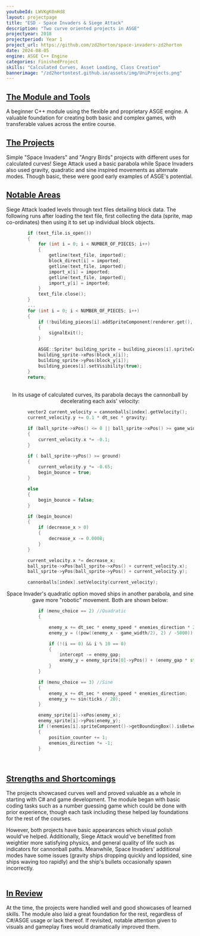 ```yaml
---
youtubeId: LWVKgK0nHd8
layout: projectpage
title: "ESD - Space Invaders & Siege Attack"
description: "Two curve oriented projects in ASGE"
projectyear: 2018
projectperiod: Year 1
project_url: https://github.com/zd2horton/space-invaders-zd2horton
date: 2024-08-05
engine: ASGE C++ Engine
categories: FinishedProject
skills: "Calculated Curves, Asset Loading, Class Creation"
bannerimage: "/zd2hortontest.github.io/assets/img/UniProjects.png"
---
```

<p style="text-align: center;">
<h2><ins>The Module and Tools</ins></h2>
A beginner C++ module using the flexible and proprietary ASGE engine. A valuable foundation for creating both basic and complex games, with transferable values across the entire course.

<h2><ins>The Projects</ins></h2>
Simple "Space Invaders" and "Angry Birds" projects with different uses for calculated curves! Siege Attack used a basic parabola while Space Invaders also used gravity, quadratic and sine inspired movements as alternate modes. Though basic, these were good early examples of ASGE's potential.

<h2><ins>Notable Areas</ins></h2>
Siege Attack loaded levels through text files detailing block data. The following runs after loading the text file, first collecting the data (sprite, map co-ordinates) then using it to set up individual block objects.</p>

```cpp
		if (text_file.is_open())
		{
			for (int i = 0; i < NUMBER_OF_PIECES; i++)
			{
				getline(text_file, imported);
				block_direct[i] = imported;
				getline(text_file, imported);
				import_x[i] = imported;
				getline(text_file, imported);
				import_y[i] = imported;
			}
			text_file.close();
		}
		...
		for (int i = 0; i < NUMBER_OF_PIECES; i++)
		{
			if (!building_pieces[i].addSpriteComponent(renderer.get(), block_direct[i]))
			{
				signalExit();
			}

			ASGE::Sprite* building_sprite = building_pieces[i].spriteComponent()->getSprite();
			building_sprite->xPos(block_x[i]);
			building_sprite->yPos(block_y[i]);
			building_pieces[i].setVisibility(true);
		}
		return;
```

<p style="text-align: center;">
<br>
In its usage of calculated curves, its parabola decays the cannonball by decelerating each axis' velocity:
</p>

```cpp
		vector2 current_velocity = cannonballs[index].getVelocity();
		current_velocity.y += 0.1 * dt_sec * gravity;

		if (ball_sprite->xPos() <= 0 || ball_sprite->xPos() >= game_width)
		{
			current_velocity.x *= -0.1;
		}

		if ( ball_sprite->yPos() >= ground)
		{
			current_velocity.y *= -0.65;
			begin_bounce = true;
		}

		else
		{
			begin_bounce = false;
		}

		if (begin_bounce)
		{
			if (decrease_x > 0)
			{
				decrease_x -= 0.0008;
			}
		}

		current_velocity.x *= decrease_x;
		ball_sprite->xPos(ball_sprite->xPos() + current_velocity.x);
		ball_sprite->yPos(ball_sprite->yPos() + current_velocity.y);

		cannonballs[index].setVelocity(current_velocity);
```
		
<p style="text-align: center;">
Space Invader's quadratic option moved ships in another parabola, and sine gave more "robotic" movement. Both are shown below:
</p>

```cpp
			if (menu_choice == 2) //Quadratic
			{

				enemy_x += dt_sec * enemy_speed * enemies_direction * 2;
				enemy_y = ((pow((enemy_x - game_width/2), 2) / -5000)) - intercept; 

				if (!(i == 0) && i % 10 == 0) 
				{
					intercept -= enemy_gap; 
					enemy_y = enemy_sprite[0]->yPos() + (enemy_gap * std::floor(i / 10));
				}
			}

			if (menu_choice == 3) //Sine
			{
				enemy_x += dt_sec * enemy_speed * enemies_direction;
				enemy_y += sin(ticks / 20);
			}

			enemy_sprite[i]->xPos(enemy_x);
			enemy_sprite[i]->yPos(enemy_y);
			if (!enemies[i].spriteComponent()->getBoundingBox().isBetween(enemy_sprite[i]->xPos(), 100, game_width - 200))
			{
				position_counter += 1;
				enemies_direction *= -1;
			}
```
<br>
<p style="text-align: center;">
<h2><ins>Strengths and Shortcomings</ins></h2>
The projects showcased curves well and proved valuable as a whole in starting with C# and game development. The module began with basic coding tasks such as a number guessing game which could be done with prior experience, though each task including these helped lay foundations for the rest of the courses.<br>

However, both projects have basic appearances which visual polish would've helped. Additionally, Siege Attack would've benefitted from weightier more satisfying physics, and general quality of life such as indicators for cannonball paths. Meanwhile, Space Invaders' additional modes have some issues (gravity ships dropping quickly and lopsided, sine ships waving too rapidly) and the ship's bullets occasionally spawn incorrectly.<br><br>


<h2><ins>In Review</ins></h2>
At the time, the projects were handled well and good showcases of learned skills. The module also laid a great foundation for the rest, regardless of C#/ASGE usage or lack thereof. If revisited, notable attention given to visuals and gameplay fixes would dramatically improved them.</p>